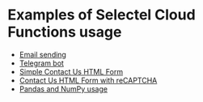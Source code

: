 Examples of Selectel Cloud Functions usage
===

* [Email sending](https://github.com/selectel/cloud-functions-examples/blob/master/mail_sender.py)
* [Telegram bot](https://github.com/selectel/cloud-telegram-bot)
* [Simple Contact Us HTML Form](https://github.com/selectel/cloud-functions-examples/blob/master/contact_us_form__simple.html)
* [Contact Us HTML Form with reCAPTCHA](https://github.com/selectel/cloud-functions-examples/blob/master/contact_us_form__recaptcha.html)
* [Pandas and NumPy usage](https://github.com/selectel/cloud-functions-examples/blob/master/pandas_and_numpy)
